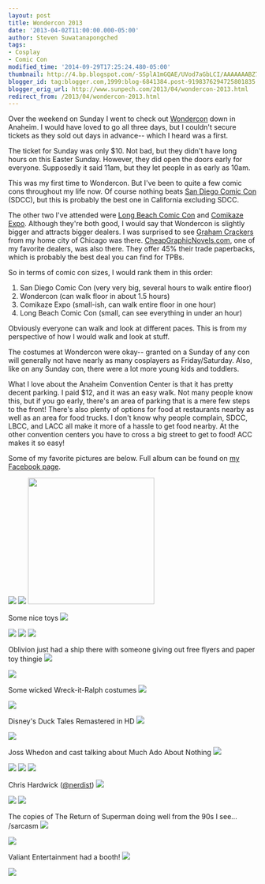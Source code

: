 ```yaml
---
layout: post
title: Wondercon 2013
date: '2013-04-02T11:00:00.000-05:00'
author: Steven Suwatanapongched
tags:
- Cosplay
- Comic Con
modified_time: '2014-09-29T17:25:24.480-05:00'
thumbnail: http://4.bp.blogspot.com/-SSplA1mGQAE/UVod7aGbLCI/AAAAAAABZ70/Hd-Dp7c1CMo/s600/2013-03-31+at+09-33-30.jpg
blogger_id: tag:blogger.com,1999:blog-6841384.post-9198376294725801835
blogger_orig_url: http://www.sunpech.com/2013/04/wondercon-2013.html
redirect_from: /2013/04/wondercon-2013.html
---
```


Over the weekend on Sunday I went to check out <a href="http://www.comic-con.org/wca">Wondercon</a> down in Anaheim. I would have loved to go all three days, but I couldn't secure tickets as they sold out days in advance-- which I heard was a first.

The ticket for Sunday was only $10. Not bad, but they didn't have long hours on this Easter Sunday. However, they did open the doors early for everyone. Supposedly it said 11am, but they let people in as early as 10am.

This was my first time to Wondercon. But I've been to quite a few comic cons throughout my life now. Of course nothing beats <a href="http://www.comic-con.org/">San Diego Comic Con</a> (SDCC), but this is probably the best one in California excluding SDCC.

The other two I've attended were <a href="http://www.longbeachcomiccon.com/">Long Beach Comic Con</a> and <a href="http://comikazeexpo.com/">Comikaze Expo</a>. Although they're both good, I would say that Wondercon is slightly bigger and attracts bigger dealers. I was surprised to see <a href="http://www.grahamcrackers.com/">Graham Crackers</a> from my home city of Chicago was there. <a href="http://www.cheapgraphicnovels.com/">CheapGraphicNovels.com</a>, one of my favorite dealers, was also there. They offer 45% their trade paperbacks, which is probably the best deal you can find for TPBs.

So in terms of comic con sizes, I would rank them in this order:

<ol>
  <li>San Diego Comic Con (very very big, several hours to walk entire floor)</li>
  <li>Wondercon (can walk floor in about 1.5 hours)</li>
  <li>Comikaze Expo (small-ish, can walk entire floor in one hour)</li>
  <li>Long Beach Comic Con (small, can see everything in under an hour)</li>
</ol>

Obviously everyone can walk and look at different paces. This is from my perspective of how I would walk and look at stuff.

The costumes at Wondercon were okay-- granted on a Sunday of any con will generally not have nearly as many cosplayers as Friday/Saturday. Also, like on any Sunday con, there were a lot more young kids and toddlers.

What I love about the Anaheim Convention Center is that it has pretty decent parking. I paid $12, and it was an easy walk. Not many people know this, but if you go early, there's an area of parking that is a mere few steps to the front! There's also plenty of options for food at restaurants nearby as well as an area for food trucks. I don't know why people complain, SDCC, LBCC, and LACC all make it more of a hassle to get food nearby. At the other convention centers you have to cross a big street to get to food! ACC makes it so easy!

Some of my favorite pictures are below. Full album can be found on <a href="https://www.facebook.com/media/set/?set=a.495974273800935.1073741825.408588035872893&type=3">my Facebook page</a>.

<img border="0" src="http://4.bp.blogspot.com/-SSplA1mGQAE/UVod7aGbLCI/AAAAAAABZ70/Hd-Dp7c1CMo/s600/2013-03-31+at+09-33-30.jpg" />

<img border="0" src="http://2.bp.blogspot.com/-05d4nui3y9w/UVod6nfrcTI/AAAAAAABZ7s/7F0IKZZeuU0/s600/2013-03-31+at+09-32-31.jpg" />

<img border="0" src="http://1.bp.blogspot.com/-F0QDYvFLLoo/UVoeFRLIgmI/AAAAAAABZ80/Kd5I6GBU-u4/s600/2013-03-31+at+09-43-17.jpg" height="256"  />

Some nice toys
<img border="0" src="http://1.bp.blogspot.com/-4AzONvIEhIY/UVoeGDkaDRI/AAAAAAABZ88/jxPg1ITutfo/s600/2013-03-31+at+09-43-41.jpg" />

<img border="0" src="http://4.bp.blogspot.com/-9efA0R9IIVA/UVoeG4ijs8I/AAAAAAABZ9E/MvE4IpIISMw/s600/2013-03-31+at+09-43-46.jpg" />

<img border="0" src="http://3.bp.blogspot.com/-p--McsPmo3U/UVoeKyDCBfI/AAAAAAABZ9s/bWT00ULYNAI/s600/2013-03-31+at+09-45-05.jpg" />

<img border="0" src="http://3.bp.blogspot.com/-568QxPmO_VA/UVoeRXD6CbI/AAAAAAABZ-c/pAGhEPjezjc/s600/2013-03-31+at+09-46-38.jpg" />

Oblivion just had a ship there with someone giving out free flyers and paper toy thingie
<img border="0" src="http://1.bp.blogspot.com/-DzgHQosSk-A/UVoeSq8xmGI/AAAAAAABZ-k/ITftq4ge2og/s600/2013-03-31+at+09-47-44.jpg" />

<img border="0" src="http://1.bp.blogspot.com/-15q6YsDAm54/UVoeXO1R6AI/AAAAAAABZ_E/jd7hGVRFo7w/s600/2013-03-31+at+09-49-04.jpg" />

Some wicked Wreck-it-Ralph costumes
<img border="0" src="http://4.bp.blogspot.com/-u0I_bRuPkuc/UVoeiGG2RNI/AAAAAAABaAM/lx1wahkgDGM/s600/2013-03-31+at+09-59-56.jpg"  />

<img border="0" src="http://2.bp.blogspot.com/-i6-KxVE_Z3o/UVoe_w1SH3I/AAAAAAABaEE/bD9fp8Vl5yo/s600/2013-03-31+at+11-22-15.jpg" />

Disney's Duck Tales Remastered in HD
<img border="0" src="http://4.bp.blogspot.com/-dngUBKILyEo/UVoeiys92yI/AAAAAAABaAU/AJnEPnR_cS0/s600/2013-03-31+at+10-00-10.jpg" />

<img border="0" src="http://4.bp.blogspot.com/-bP9K3IpRYIA/UVoen50UdcI/AAAAAAABaA0/esbfx6b3lcM/s600/2013-03-31+at+10-15-03.jpg" />

Joss Whedon and cast talking about Much Ado About Nothing
<img border="0" src="http://3.bp.blogspot.com/-BPNBmm9Jtv8/UVoerg4JSTI/AAAAAAABaBU/JEunLpQS70E/s600/2013-03-31+at+10-35-35.jpg" />

<img border="0" src="http://3.bp.blogspot.com/-l8lPtOM_fpk/UVoewbgyiJI/AAAAAAABaB8/GXa0Ofnoohg/s600/2013-03-31+at+10-50-16.jpg" />

<img border="0" src="http://2.bp.blogspot.com/-IKqcEqMI2C0/UVoeyczu7dI/AAAAAAABaCM/st3o7ejsSY0/s600/2013-03-31+at+10-51-33.jpg" />

<img border="0" src="http://2.bp.blogspot.com/-oiEJHD4qyU8/UVoe2EAKtAI/AAAAAAABaCs/uidCFZKcatw/s600/2013-03-31+at+10-57-34.jpg" />

Chris Hardwick (<a href="https://twitter.com/nerdist">@nerdist</a>)
<img border="0" src="http://1.bp.blogspot.com/-oqVNJgji4b0/UVoe4grC3aI/AAAAAAABaDE/A0JfyfKeVpQ/s600/2013-03-31+at+11-06-42.jpg" />

<img border="0" src="http://2.bp.blogspot.com/-aAyxKYMCIlI/UVofC533dmI/AAAAAAABaEc/XCBDxDpK324/s600/2013-03-31+at+11-30-17.jpg" />

<img border="0" src="http://4.bp.blogspot.com/-ZV8yUutRF9g/UVofGGN5TEI/AAAAAAABaE0/620mWU1ccNk/s600/2013-03-31+at+12-10-57.jpg" />

The copies of The Return of Superman doing well from the 90s I see... /sarcasm
<img border="0" src="http://1.bp.blogspot.com/-BLGgoGlNiFo/UVofJXqiJII/AAAAAAABaFM/kxAp7-Pv4zg/s600/2013-03-31+at+12-29-36.jpg" />

<img border="0" src="http://3.bp.blogspot.com/-DLmVuX93Pjc/UVofMep_DMI/AAAAAAABaFc/emOITIhKliE/s600/2013-03-31+at+12-34-18.jpg" />

Valiant Entertainment had a booth!
<img border="0" src="http://1.bp.blogspot.com/-QW1_UqYNjyY/UVofNhxRebI/AAAAAAABaFk/0Bf14XIInkI/s600/2013-03-31+at+12-59-32.jpg" />

<img border="0" src="http://4.bp.blogspot.com/-T1ia3YAllpw/UVofOwcc0MI/AAAAAAABaFs/1QIH82auJX0/s600/2013-03-31+at+13-09-40.jpg" />
